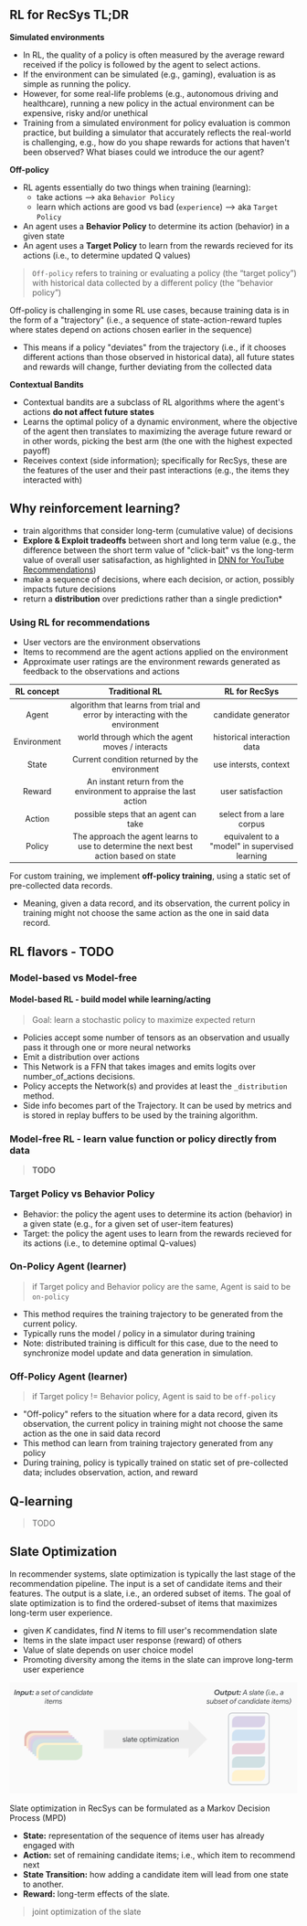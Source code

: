 ## RL for RecSys TL;DR

**Simulated environments**
* In RL, the quality of a policy is often measured by the average reward received if the policy is followed by the agent to select actions. 
* If the environment can be simulated (e.g., gaming), evaluation is as simple as running the policy. 
* However, for some real-life problems (e.g., autonomous driving and healthcare), running a new policy in the actual environment can be expensive, risky and/or unethical
* Training from a simulated environment for policy evaluation is common practice, but building a simulator that accurately reflects the real-world is challenging, e.g., how do you shape rewards for actions that haven't been observed? What biases could we introduce the our agent?

**Off-policy**
* RL agents essentially do two things when training (learning):
  * take actions --> aka `Behavior Policy`
  * learn which actions are good vs bad (`experience`) --> aka `Target Policy` 
* An agent uses a **Behavior Policy** to determine its action (behavior) in a given state
* An agent uses a **Target Policy** to learn from the rewards recieved for its actions (i.e., to determine updated Q values)

> `Off-policy` refers to training or evaluating a policy (the “target policy”) with historical data collected by a different policy (the “behavior policy”)

Off-policy is challenging in some RL use cases, because training data is in the form of a "trajectory" (i.e., a sequence of state-action-reward tuples where states depend on actions chosen earlier in the sequence)
* This means if a policy "deviates" from the trajectory (i.e., if it chooses different actions than those observed in historical data), all future states and rewards will change, further deviating from the collected data

**Contextual Bandits**
* Contextual bandits are a subclass of RL algorithms where the agent's actions **do not affect future states**
* Learns the optimal policy of a dynamic environment, where the objective of the agent then translates to maximizing the average future reward or in other words, picking the best arm (the one with the highest expected payoff)
* Receives context (side information); specifically for RecSys, these are the features of the user and their past interactions (e.g., the items they interacted with)

## Why reinforcement learning?
* train algorithms that consider long-term (cumulative value) of decisions
* **Explore & Exploit tradeoffs** between short and long term value (e.g., the difference between the short term value of "click-bait" vs the long-term value of overall user satisafaction, as highlighted in  [DNN for YouTube Recommendations](https://static.googleusercontent.com/media/research.google.com/en//pubs/archive/45530.pdf))
* make a sequence of decisions, where each decision, or action, possibly impacts future decisions
* return a **distribution** over predictions rather than a single prediction*

### Using RL for recommendations
* User vectors are the environment observations
* Items to recommend are the agent actions applied on the environment
* Approximate user ratings are the environment rewards generated as feedback to the observations and actions

| RL concept | Traditional RL | RL for RecSys |
| :--------: | :------------: | :-----------: |
|   Agent    | algorithm that learns from trial and error by interacting with the environment | candidate generator |
| Environment| world through which the agent moves / interacts | historical interaction data | 
|   State    | Current condition returned by the environment | use intersts, context |
|   Reward   | An instant return from the environment to appraise the last action | user satisfaction |
|   Action   | possible steps that an agent can take | select from a lare corpus |
|   Policy   | The approach the agent learns to use to determine the next best action based on state | equivalent to a "model" in supervised learning |

For custom training, we implement **off-policy training**, using a static set of pre-collected data records.
* Meaning, given a data record, and its observation, the current policy in training might not choose the same action as the one in said data record.

## RL flavors - TODO

### Model-based vs Model-free

#### Model-based RL - build model while learning/acting

> Goal: learn a stochastic policy to maximize expected return

* Policies accept some number of tensors as an observation and usually pass it through one or more neural networks
* Emit a distribution over actions
* This Network is a FFN that takes images and emits logits over number_of_actions decisions.
* Policy accepts the Network(s) and provides at least the `_distribution` method.
* Side info becomes part of the Trajectory.  It can be used by metrics and is stored in replay buffers to be used by the training algorithm.

### Model-free RL - learn value function or policy directly from data

> **TODO**


### Target Policy vs Behavior Policy

* Behavior: the policy the agent uses to determine its action (behavior) in a given state (e.g., for a given set of user-item features)
* Target: the policy the agent uses to learn from the rewards recieved for its actions (i.e., to detemine optimal Q-values)

### On-Policy Agent (learner)

> if Target policy and Behavior policy are the same, Agent is said to be `on-policy`

* This method requires the training trajectory to be generated from the current policy.
* Typically runs the model / policy in a simulator during training
* Note: distributed training is difficult for this case, due to the need to synchronize model update and data generation in simulation.

### Off-Policy Agent (learner)

> if Target policy != Behavior policy, Agent is said to be `off-policy`

* "Off-policy" refers to the situation where for a data record, given its observation, the current policy in training might not choose the same action as the one in said data record
* This method can learn from training trajectory generated from any policy
* During training, policy is typically trained on static set of pre-collected data; includes observation, action, and reward

## Q-learning

> TODO

## Slate Optimization
In recommender systems, slate optimization is typically the last stage of the recommendation pipeline. The input is a set of candidate items and their features. The output is a slate, i.e., an ordered subset of items. The goal of slate optimization is to find the ordered-subset of items that maximizes long-term user experience. 
* given *K* candidates, find *N* items to fill user's recommendation slate
* Items in the slate impact user response (reward) of others 
* Value of slate depends on user choice model
* Promoting diversity among the items in the slate can improve long-term user experience

![alt text](https://github.com/tottenjordan/tf_vertex_agents/blob/main/imgs/slate_optimization_high_level.png)

Slate optimization in RecSys can be formulated as a Markov Decision Process (MPD)
* **State:** representation of the sequence of items user has already engaged with
* **Action:** set of remaining candidate items; i.e., which item to recommend next
* **State Transition:** how adding a candidate item will lead from one state to another.
* **Reward:** long-term effects of the slate.

> joint optimization of the slate